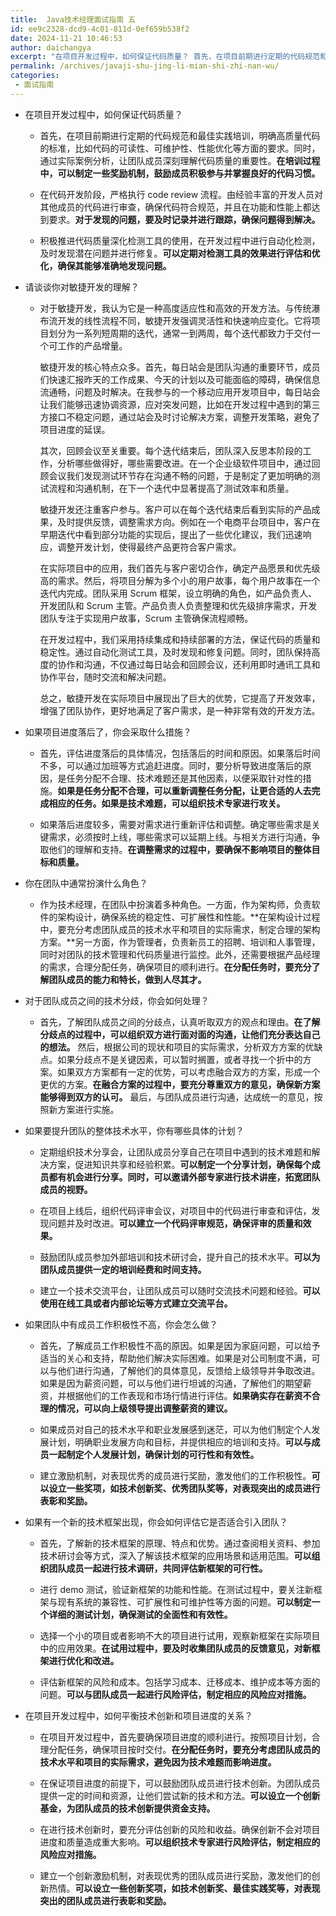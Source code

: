 ```yaml
---
title:  Java技术经理面试指南 五
id: ee9c2328-dcd9-4c01-811d-0ef659b538f2
date: 2024-11-21 10:46:53
author: daichangya
excerpt: "在项目开发过程中，如何保证代码质量？ 首先，在项目前期进行定期的代码规范和最佳实践培训，明确高质量代码的标准，比如代码的可读性、可维护性、性能优化等方面的要求。同时，通过实际案例分析，让团队成员深刻理解代码质量的重要性。在培训过程中，可以制定一些奖励机制，鼓励成员积极参与并掌握良好的代码习惯。 在代"
permalink: /archives/javaji-shu-jing-li-mian-shi-zhi-nan-wu/
categories:
 - 面试指南
---
```


+   在项目开发过程中，如何保证代码质量？

    +   首先，在项目前期进行定期的代码规范和最佳实践培训，明确高质量代码的标准，比如代码的可读性、可维护性、性能优化等方面的要求。同时，通过实际案例分析，让团队成员深刻理解代码质量的重要性。**在培训过程中，可以制定一些奖励机制，鼓励成员积极参与并掌握良好的代码习惯。**

    +   在代码开发阶段，严格执行 code review 流程。由经验丰富的开发人员对其他成员的代码进行审查，确保代码符合规范，并且在功能和性能上都达到要求。**对于发现的问题，要及时记录并进行跟踪，确保问题得到解决。**

    +   积极推进代码质量深化检测工具的使用，在开发过程中进行自动化检测，及时发现潜在问题并进行修复。**可以定期对检测工具的效果进行评估和优化，确保其能够准确地发现问题。**

+   请谈谈你对敏捷开发的理解？

    +   对于敏捷开发，我认为它是一种高度适应性和高效的开发方法。与传统瀑布流开发的线性流程不同，敏捷开发强调灵活性和快速响应变化。它将项目划分为一系列短周期的迭代，通常一到两周，每个迭代都致力于交付一个可工作的产品增量。

        敏捷开发的核心特点众多。首先，每日站会是团队沟通的重要环节，成员们快速汇报昨天的工作成果、今天的计划以及可能面临的障碍，确保信息流通畅，问题及时解决。在我参与的一个移动应用开发项目中，每日站会让我们能够迅速协调资源，应对突发问题，比如在开发过程中遇到的第三方接口不稳定问题，通过站会及时讨论解决方案，调整开发策略，避免了项目进度的延误。

        其次，回顾会议至关重要。每个迭代结束后，团队深入反思本阶段的工作，分析哪些做得好，哪些需要改进。在一个企业级软件项目中，通过回顾会议我们发现测试环节存在沟通不畅的问题，于是制定了更加明确的测试流程和沟通机制，在下一个迭代中显著提高了测试效率和质量。

        敏捷开发还注重客户参与。客户可以在每个迭代结束后看到实际的产品成果，及时提供反馈，调整需求方向。例如在一个电商平台项目中，客户在早期迭代中看到部分功能的实现后，提出了一些优化建议，我们迅速响应，调整开发计划，使得最终产品更符合客户需求。

        在实际项目中的应用，我们首先与客户密切合作，确定产品愿景和优先级高的需求。然后，将项目分解为多个小的用户故事，每个用户故事在一个迭代内完成。团队采用 Scrum 框架，设立明确的角色，如产品负责人、开发团队和 Scrum 主管。产品负责人负责整理和优先级排序需求，开发团队专注于实现用户故事，Scrum 主管确保流程顺畅。

        在开发过程中，我们采用持续集成和持续部署的方法，保证代码的质量和稳定性。通过自动化测试工具，及时发现和修复问题。同时，团队保持高度的协作和沟通，不仅通过每日站会和回顾会议，还利用即时通讯工具和协作平台，随时交流和解决问题。

        总之，敏捷开发在实际项目中展现出了巨大的优势，它提高了开发效率，增强了团队协作，更好地满足了客户需求，是一种非常有效的开发方法。

+   如果项目进度落后了，你会采取什么措施？

    +   首先，评估进度落后的具体情况，包括落后的时间和原因。如果落后时间不多，可以通过加班等方式追赶进度。同时，要分析导致进度落后的原因，是任务分配不合理、技术难题还是其他因素，以便采取针对性的措施。**如果是任务分配不合理，可以重新调整任务分配，让更合适的人去完成相应的任务。如果是技术难题，可以组织技术专家进行攻关。**

    +   如果落后进度较多，需要对需求进行重新评估和调整。确定哪些需求是关键需求，必须按时上线，哪些需求可以延期上线。与相关方进行沟通，争取他们的理解和支持。**在调整需求的过程中，要确保不影响项目的整体目标和质量。**

+   你在团队中通常扮演什么角色？

    +   作为技术经理，在团队中扮演着多种角色。一方面，作为架构师，负责软件的架构设计，确保系统的稳定性、可扩展性和性能。\*\*在架构设计过程中，要充分考虑团队成员的技术水平和项目的实际需求，制定合理的架构方案。\*\*另一方面，作为管理者，负责新员工的招聘、培训和人事管理，同时对团队的技术管理和代码质量进行监控。此外，还需要根据产品经理的需求，合理分配任务，确保项目的顺利进行。**在分配任务时，要充分了解团队成员的能力和特长，做到人尽其才。**

+   对于团队成员之间的技术分歧，你会如何处理？

    +   首先，了解团队成员之间的分歧点，认真听取双方的观点和理由。**在了解分歧点的过程中，可以组织双方进行面对面的沟通，让他们充分表达自己的想法。** 然后，根据公司的现状和项目的实际需求，分析双方方案的优缺点。如果分歧点不是关键因素，可以暂时搁置，或者寻找一个折中的方案。如果双方方案都有一定的优势，可以考虑融合双方的方案，形成一个更优的方案。**在融合方案的过程中，要充分尊重双方的意见，确保新方案能够得到双方的认可。** 最后，与团队成员进行沟通，达成统一的意见，按照新方案进行实施。

+   如果要提升团队的整体技术水平，你有哪些具体的计划？

    +   定期组织技术分享会，让团队成员分享自己在项目中遇到的技术难题和解决方案，促进知识共享和经验积累。**可以制定一个分享计划，确保每个成员都有机会进行分享。同时，可以邀请外部专家进行技术讲座，拓宽团队成员的视野。**

    +   在项目上线后，组织代码评审会议，对项目中的代码进行审查和评估，发现问题并及时改进。**可以建立一个代码评审规范，确保评审的质量和效果。**

    +   鼓励团队成员参加外部培训和技术研讨会，提升自己的技术水平。**可以为团队成员提供一定的培训经费和时间支持。**

    +   建立一个技术交流平台，让团队成员可以随时交流技术问题和经验。**可以使用在线工具或者内部论坛等方式建立交流平台。**

+   如果团队中有成员工作积极性不高，你会怎么做？

    +   首先，了解成员工作积极性不高的原因。如果是因为家庭问题，可以给予适当的关心和支持，帮助他们解决实际困难。如果是对公司制度不满，可以与他们进行沟通，了解他们的具体意见，反馈给上级领导并争取改进。如果是因为薪资问题，可以与他们进行坦诚的沟通，了解他们的期望薪资，并根据他们的工作表现和市场行情进行评估。**如果确实存在薪资不合理的情况，可以向上级领导提出调整薪资的建议。**

    +   如果成员对自己的技术水平和职业发展感到迷茫，可以为他们制定个人发展计划，明确职业发展方向和目标，并提供相应的培训和支持。**可以与成员一起制定个人发展计划，确保计划的可行性和有效性。**

    +   建立激励机制，对表现优秀的成员进行奖励，激发他们的工作积极性。**可以设立一些奖项，如技术创新奖、优秀团队奖等，对表现突出的成员进行表彰和奖励。**

+   如果有一个新的技术框架出现，你会如何评估它是否适合引入团队？

    +   首先，了解新的技术框架的原理、特点和优势。通过查阅相关资料、参加技术研讨会等方式，深入了解该技术框架的应用场景和适用范围。**可以组织团队成员一起进行技术调研，共同评估新框架的可行性。**

    +   进行 demo 测试，验证新框架的功能和性能。在测试过程中，要关注新框架与现有系统的兼容性、可扩展性和可维护性等方面的问题。**可以制定一个详细的测试计划，确保测试的全面性和有效性。**

    +   选择一个小的项目或者影响不大的项目进行试用，观察新框架在实际项目中的应用效果。**在试用过程中，要及时收集团队成员的反馈意见，对新框架进行优化和改进。**

    +   评估新框架的风险和成本。包括学习成本、迁移成本、维护成本等方面的问题。**可以与团队成员一起进行风险评估，制定相应的风险应对措施。**

+   在项目开发过程中，如何平衡技术创新和项目进度的关系？

    +   在项目开发过程中，首先要确保项目进度的顺利进行。按照项目计划，合理分配任务，确保项目按时交付。**在分配任务时，要充分考虑团队成员的技术水平和项目的实际需求，避免因为技术难题而影响进度。**

    +   在保证项目进度的前提下，可以鼓励团队成员进行技术创新。为团队成员提供一定的时间和资源，让他们尝试新的技术和方法。**可以设立一个创新基金，为团队成员的技术创新提供资金支持。**

    +   在进行技术创新时，要充分评估创新的风险和收益。确保创新不会对项目进度和质量造成重大影响。**可以组织技术专家进行风险评估，制定相应的风险应对措施。**

    +   建立一个创新激励机制，对表现优秀的团队成员进行奖励，激发他们的创新热情。**可以设立一些创新奖项，如技术创新奖、最佳实践奖等，对表现突出的团队成员进行表彰和奖励。**